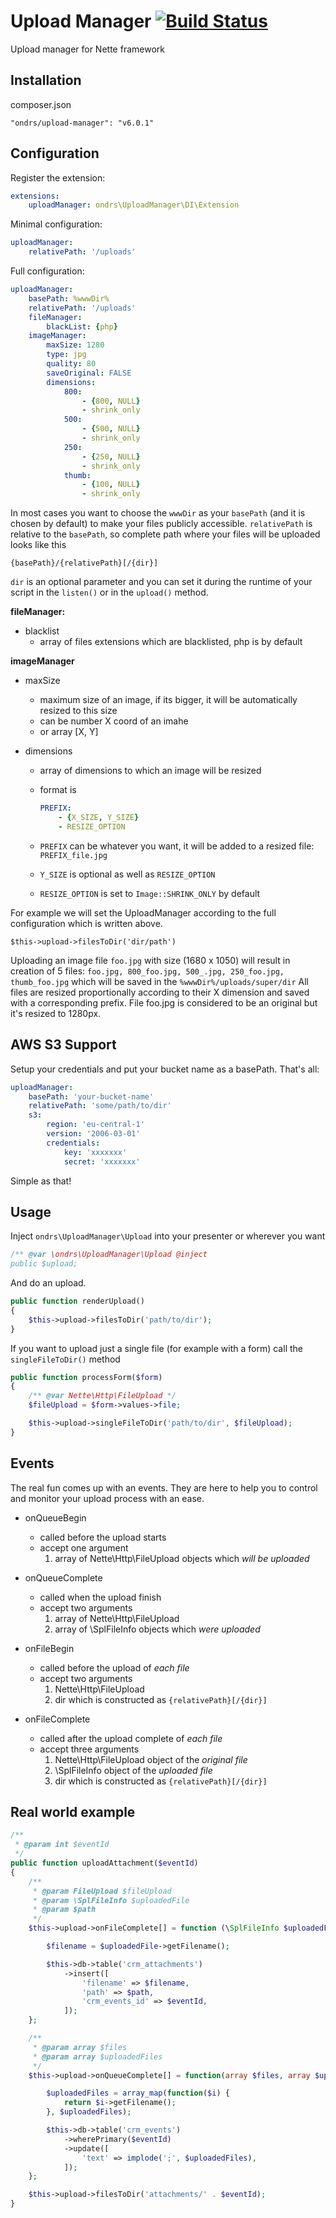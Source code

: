 Upload Manager [![Build Status](https://travis-ci.org/ondrs/upload-manager.svg?branch=master)](https://travis-ci.org/ondrs/upload-manager)
==============

Upload manager for Nette framework

Installation
-----

composer.json

    "ondrs/upload-manager": "v6.0.1"

Configuration
-----

Register the extension:

```yaml
extensions:
    uploadManager: ondrs\UploadManager\DI\Extension
```

Minimal configuration:

```yaml
uploadManager:
    relativePath: '/uploads'
```

Full configuration:

```yaml
uploadManager:
    basePath: %wwwDir%
    relativePath: '/uploads'
    fileManager:
        blackList: {php}
    imageManager:
        maxSize: 1280
        type: jpg
        quality: 80
        saveOriginal: FALSE
        dimensions:
            800:
                - {800, NULL}
                - shrink_only
            500:
                - {500, NULL}
                - shrink_only
            250:
                - {250, NULL}
                - shrink_only
            thumb:
                - {100, NULL}
                - shrink_only
```

In most cases you want to choose the `wwwDir` as your `basePath` (and it is chosen by default) to make your files publicly accessible.
`relativePath` is relative to the `basePath`, so complete path where your files will be uploaded looks like this

```
{basePath}/{relativePath}[/{dir}]
```

`dir` is an optional parameter and you can set it during the runtime of your script in the `listen()` or in the `upload()` method.

**fileManager:**
- blacklist
  - array of files extensions which are blacklisted, php is by default

**imageManager**
- maxSize
  - maximum size of an image, if its bigger, it will be automatically resized to this size
  - can be number X coord of an imahe
  - or array [X, Y]

- dimensions
  - array of dimensions to which an image will be resized
  - format is
    ```yaml
    PREFIX:
        - {X_SIZE, Y_SIZE}
        - RESIZE_OPTION
    ```

  - `PREFIX` can be whatever you want, it will be added to a resized file: `PREFIX_file.jpg`
  - `Y_SIZE` is optional as well as `RESIZE_OPTION`
  - `RESIZE_OPTION` is set to `Image::SHRINK_ONLY` by default

For example we will set the UploadManager according to the full configuration which is written above.

    $this->upload->filesToDir('dir/path')

Uploading an image file `foo.jpg` with size (1680 x 1050) will result in creation of 5 files: `foo.jpg, 800_foo.jpg, 500_.jpg, 250_foo.jpg, thumb_foo.jpg`
which will be saved in the `%wwwDir%/uploads/super/dir`
All files are resized proportionally according to their X dimension and saved with a corresponding prefix.
File foo.jpg is considered to be an original but it's resized to 1280px.


AWS S3 Support
-----

Setup your credentials and put your bucket name as a basePath. That's all: 

```yaml
uploadManager:
    basePath: 'your-bucket-name'
    relativePath: 'some/path/to/dir'
    s3:
        region: 'eu-central-1'
        version: '2006-03-01'
        credentials:
            key: 'xxxxxxx'
            secret: 'xxxxxxx'
```

Simple as that!

Usage
-----

Inject `ondrs\UploadManager\Upload` into your presenter or wherever you want

```php
/** @var \ondrs\UploadManager\Upload @inject
public $upload;
```

And do an upload.

```php
public function renderUpload()
{
    $this->upload->filesToDir('path/to/dir');
}
```

If you want to upload just a single file (for example with a form) call the `singleFileToDir()` method

```php
public function processForm($form)
{
    /** @var Nette\Http\FileUpload */
    $fileUpload = $form->values->file;

    $this->upload->singleFileToDir('path/to/dir', $fileUpload);
}
```

Events
-----

The real fun comes up with an events. They are here to help you to control and monitor your upload process with an ease.

- onQueueBegin
  - called before the upload starts
  - accept one argument
    1. array of Nette\Http\FileUpload objects which *will be uploaded*

- onQueueComplete
  - called when the upload finish
  - accept two arguments
    1. array of Nette\Http\FileUpload
    2. array of \SplFileInfo objects which *were uploaded*

- onFileBegin
  - called before the upload of *each file*
  - accept two arguments
    1. Nette\Http\FileUpload
    2. dir which is constructed as `{relativePath}[/{dir}]`

- onFileComplete
  - called after the upload complete of *each file*
  - accept three arguments
    1. Nette\Http\FileUpload object of the *original file*
    2. \SplFileInfo object of the *uploaded file*
    3. dir which is constructed as `{relativePath}[/{dir}]`


Real world example
-----

```php
/**
 * @param int $eventId
 */
public function uploadAttachment($eventId)
{
    /**
     * @param FileUpload $fileUpload
     * @param \SplFileInfo $uploadedFile
     * @param $path
     */
    $this->upload->onFileComplete[] = function (\SplFileInfo $uploadedFile, FileUpload $fileUpload, $path) use ($eventId) {

        $filename = $uploadedFile->getFilename();

        $this->db->table('crm_attachments')
            ->insert([
                'filename' => $filename,
                'path' => $path,
                'crm_events_id' => $eventId,
            ]);
    };

    /**
     * @param array $files
     * @param array $uploadedFiles
     */
    $this->upload->onQueueComplete[] = function(array $files, array $uploadedFiles) use($eventId) {

        $uploadedFiles = array_map(function($i) {
            return $i->getFilename();
        }, $uploadedFiles);

        $this->db->table('crm_events')
            ->wherePrimary($eventId)
            ->update([
                'text' => implode(';', $uploadedFiles),
            ]);
    };

    $this->upload->filesToDir('attachments/' . $eventId);
}
```
